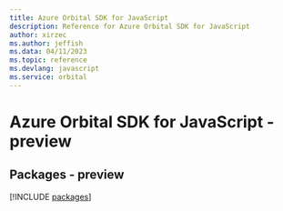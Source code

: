 ```yaml
---
title: Azure Orbital SDK for JavaScript
description: Reference for Azure Orbital SDK for JavaScript
author: xirzec
ms.author: jeffish
ms.data: 04/11/2023
ms.topic: reference
ms.devlang: javascript
ms.service: orbital
---
```

# Azure Orbital SDK for JavaScript - preview
## Packages - preview
[!INCLUDE [packages](orbital-index.md)]